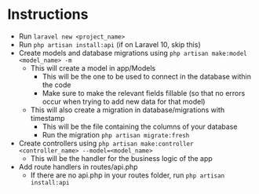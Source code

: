 # Instructions

- Run `laravel new <project_name>`
- Run `php artisan install:api` (if on Laravel 10, skip this)
- Create models and database migrations using `php artisan make:model <model_name> -m`
    - This will create a model in app/Models
        - This will be the one to be used to connect in the database within the code
        - Make sure to make the relevant fields fillable (so that no errors occur when trying to add new data for that model)
    - This will also create a migration in database/migrations with timestamp
        - This will be the file containing the columns of your database
        - Run the migration `php artisan migrate:fresh`
- Create controllers using `php artisan make:controller <controller_name> --model=<model_name>`
    - This will be the handler for the business logic of the app
- Add route handlers in routes/api.php
    - If there are no api.php in your routes folder, run `php artisan install:api`
